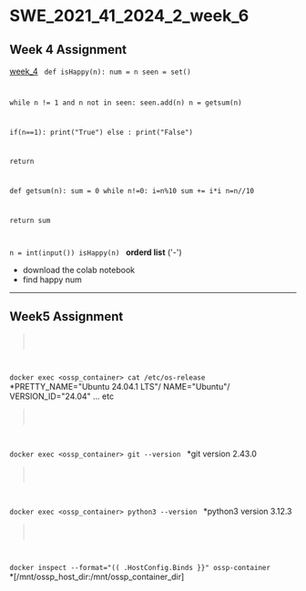 # SWE_2021_41_2024_2_week_6
## Week 4 Assignment
[week_4](https://github.com/minju0304/SWE_2021_41_2024_2_week4.git)
<code>
def isHappy(n):
  num = n
  seen = set()

  while n != 1 and n not in seen:
    seen.add(n)
    n = getsum(n)

  if(n==1):
    print("True")
  else :
    print("False")

  return

def getsum(n):
  sum = 0
  while n!=0:
    i=n%10
    sum += i*i
    n=n//10

  return sum

n = int(input())
isHappy(n)
</code>
__orderd list__ ('-')
- download the colab notebook
- find happy num
---
## Week5 Assignment
><code>
docker exec <ossp_container> cat /etc/os-release
</code>
*PRETTY_NAME="Ubuntu 24.04.1 LTS"/
NAME="Ubuntu"/
VERSION_ID="24.04" ... etc
><code>
docker exec <ossp_container> git --version
</code>
*git version 2.43.0
><code>
docker exec <ossp_container> python3 --version
</code>
*python3 version 3.12.3
><code>
docker inspect --format="(( .HostConfig.Binds }}" ossp-container 
</code>
*[/mnt/ossp_host_dir:/mnt/ossp_container_dir]
